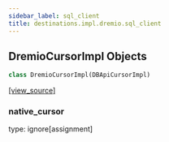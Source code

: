 ```yaml
---
sidebar_label: sql_client
title: destinations.impl.dremio.sql_client
---
```


## DremioCursorImpl Objects

```python
class DremioCursorImpl(DBApiCursorImpl)
```

[[view_source]](https://github.com/dlt-hub/dlt/blob/f0690715274590fc4cacf1165e3661aaa7af1c15/dlt/destinations/impl/dremio/sql_client.py#L25)

### native\_cursor

type: ignore[assignment]

